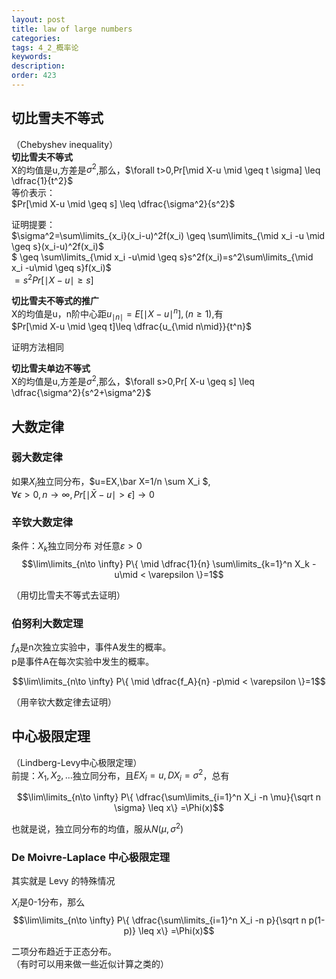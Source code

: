 ```yaml
---
layout: post
title: law of large numbers
categories:
tags: 4_2_概率论
keywords:
description:
order: 423
---
```


## 切比雪夫不等式
（Chebyshev inequality）  
**切比雪夫不等式**  
X的均值是u,方差是$\sigma^2$,那么，$\forall t>0,Pr[\mid X-u \mid \geq t \sigma] \leq \dfrac{1}{t^2}$  
等价表示：  
$Pr[\mid X-u \mid \geq s] \leq \dfrac{\sigma^2}{s^2}$  

证明提要：  
$\sigma^2=\sum\limits_{x_i}(x_i-u)^2f(x_i) \geq \sum\limits_{\mid x_i -u \mid \geq s}(x_i-u)^2f(x_i)$  
$ \geq \sum\limits_{\mid x_i -u\mid \geq s}s^2f(x_i)=s^2\sum\limits_{\mid x_i -u\mid \geq s}f(x_i)$  
$=s^2 Pr[\mid X-u \mid \geq s]$  

**切比雪夫不等式的推广**  
X的均值是u，n阶中心距$u_{\mid n \mid}=E[\mid X-u \mid ^n],(n \geq 1)$,有  
$Pr[\mid X-u \mid \geq t]\leq \dfrac{u_{\mid n\mid}}{t^n}$  

证明方法相同  

**切比雪夫单边不等式**  
X的均值是u,方差是$\sigma^2$,那么，$\forall s>0,Pr[ X-u  \geq s] \leq \dfrac{\sigma^2}{s^2+\sigma^2}$  


## 大数定律

### 弱大数定律

如果$X_i$独立同分布，$u=EX,\bar X=1/n \sum X_i $,  
$\forall \epsilon >0,n\to \infty ,Pr[\mid \bar X-u \mid >\epsilon] \to 0$


### 辛钦大数定律
条件：$X_k$独立同分布
对任意$\varepsilon>0$  
$$\lim\limits_{n\to \infty} P\{ \mid \dfrac{1}{n} \sum\limits_{k=1}^n X_k -u\mid < \varepsilon \}=1$$  

（用切比雪夫不等式去证明）
### 伯努利大数定理
$f_A$是n次独立实验中，事件A发生的概率。  
p是事件A在每次实验中发生的概率。  

$$\lim\limits_{n\to \infty} P\{ \mid \dfrac{f_A}{n} -p\mid < \varepsilon \}=1$$  

（用辛钦大数定律去证明）
## 中心极限定理
（Lindberg-Levy中心极限定理）  
前提：$X_1,X_2,...$独立同分布，且$EX_i=u, DX_i=\sigma^2$，总有  

$$\lim\limits_{n\to \infty} P\{ \dfrac{\sum\limits_{i=1}^n X_i -n \mu}{\sqrt n \sigma} \leq x\} =\Phi(x)$$  

也就是说，独立同分布的均值，服从$N(\mu,\sigma^2)$  

### De Moivre-Laplace 中心极限定理
其实就是 Levy 的特殊情况

$X_i$是0-1分布，那么  
$$\lim\limits_{n\to \infty} P\{ \dfrac{\sum\limits_{i=1}^n X_i -n p}{\sqrt n p(1-p)} \leq x\} =\Phi(x)$$  

二项分布趋近于正态分布。  
（有时可以用来做一些近似计算之类的）
